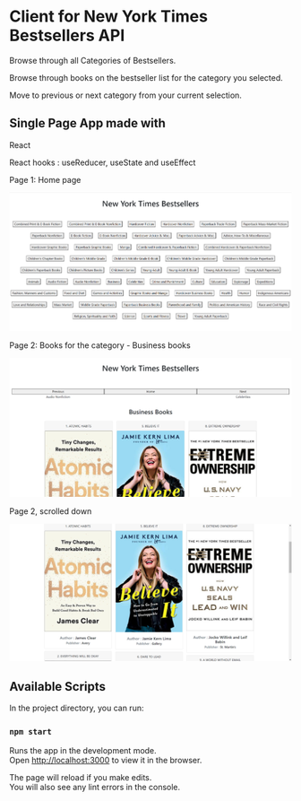 <h1>Client for New York Times Bestsellers API</h1>

<p>Browse through all Categories of Bestsellers.</p>
<p>Browse through books on the bestseller list for the category you selected.</p>
<p>Move to previous or next category from your current selection.</p>

<h2>Single Page App made with</h2>
<p>React</p>
<p>React hooks : useReducer, useState and useEffect</p>

<p>Page 1: Home page</p>

![Landing page](./demo_img/page1.png)


<p>Page 2: Books for the category - Business books</p>

![Selected category's page showing all the books](./demo_img/page2.png)


<p>Page 2, scrolled down</p>

![book tiles](./demo_img/page2-1.png)



## Available Scripts

In the project directory, you can run:

### `npm start`

Runs the app in the development mode.\
Open [http://localhost:3000](http://localhost:3000) to view it in the browser.

The page will reload if you make edits.\
You will also see any lint errors in the console.
